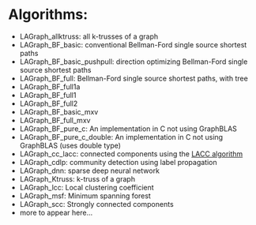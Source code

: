 # Algorithms: 

* LAGraph_allktruss: all k-trusses of a graph
* LAGraph_BF_basic: conventional Bellman-Ford single source shortest paths
* LAGraph_BF_basic_pushpull: direction optimizing Bellman-Ford single source shortest paths
* LAGraph_BF_full: Bellman-Ford single source shortest paths, with tree
* LAGraph_BF_full1a
* LAGraph_BF_full1
* LAGraph_BF_full2
* LAGraph_BF_basic_mxv
* LAGraph_BF_full_mxv
* LAGraph_BF_pure_c:        An implementation in C not using GraphBLAS
* LAGraph_BF_pure_c_double: An implementation in C not using GraphBLAS (uses double type)
* LAGraph_cc_lacc: connected components using the [LACC algorithm](https://people.eecs.berkeley.edu/~aydin/LACC.pdf)
* LAGraph_cdlp: community detection using label propagation
* LAGraph_dnn: sparse deep neural network
* LAGraph_Ktruss: k-truss of a graph
* LAGraph_lcc: Local clustering coefficient
* LAGraph_msf: Minimum spanning forest
* LAGraph_scc: Strongly connected components
* more to appear here...
